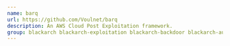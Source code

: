 ```yaml
---
name: barq
url: https://github.com/Voulnet/barq
description: An AWS Cloud Post Exploitation framework.
group: blackarch blackarch-exploitation blackarch-backdoor blackarch-automation blackarch-recon
---
```


